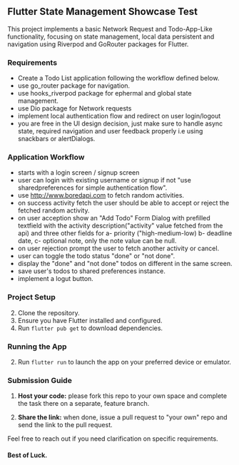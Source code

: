 
## Flutter State Management Showcase Test

This project implements a basic Network Request and Todo-App-Like functionality, focusing on state management, local data persistent and navigation using Riverpod and GoRouter packages for Flutter.

### Requirements

-   Create a Todo List application following the workflow defined below.
-   use go_router package for navigation.
-   use hooks_riverpod package for ephermal and global state management.
-   use Dio package for Network requests
-   implement local authentication flow and redirect on user login/logout 
-   you are free in the UI design decision, just make sure to handle async state, required navigation and user feedback properly i.e  using snackbars or alertDialogs.


### Application Workflow
-   starts with a login screen / signup screen
-   user can login with existing username or signup if not "use sharedpreferences for simple authentication flow".
-   use http://www.boredapi.com to fetch random activities.
-   on success activity fetch the user should be able to accept or reject the fetched random activity.
-   on user acception show an "Add Todo" Form Dialog with prefilled textfield with the activity description("activity" value fetched from the api) and three other fields for a- priority ("high-medium-low) b- deadline date, c- optional note, only the note value can be null.
-   on user rejection prompt the user to fetch another activity or cancel.
-   user can toggle the todo status "done" or "not done".
-   display the "done" and "not done" todos on different in the same screen.
-   save user's todos to shared preferences instance.
-   implement a logut button.


### Project Setup

2.  Clone the repository.
4.  Ensure you have Flutter installed and configured.
6.  Run `flutter pub get` to download dependencies.

### Running the App

2.  Run `flutter run` to launch the app on your preferred device or emulator.

### Submission Guide 

1. **Host your code:** please fork this repo to your own space and complete the task there on a separate, feature branch.

2. **Share the link:** when done, issue a pull request to "your own" repo and send the link to the pull request.

Feel free to reach out if you need clarification on specific requirements.

#### Best of Luck.

